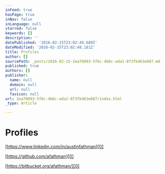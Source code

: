 ```yaml
---
inFeed: true
hasPage: true
inNav: false
inLanguage: null
starred: false
keywords: []
description: ''
datePublished: '2016-02-15T23:02:49.689Z'
dateModified: '2016-02-15T23:02:48.181Z'
title: Profiles
author: []
sourcePath: _posts/2016-02-15-2ea76093-5f6c-4b6c-ada1-8f3fb463e887.md
published: true
authors: []
publisher:
  name: null
  domain: null
  url: null
  favicon: null
url: 2ea76093-5f6c-4b6c-ada1-8f3fb463e887/index.html
_type: Article

---
```

# Profiles

[https://www.linkedin.com/in/austinfathman][0]

[https://github.com/afathman][0]

[https://bitbucket.org/afathman/][0]

[0]: null